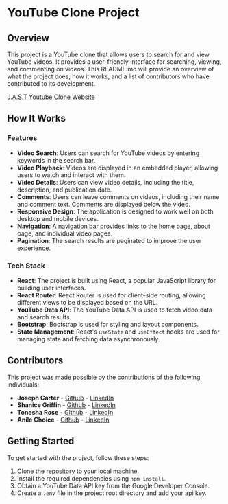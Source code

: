 # YouTube Clone Project

## Overview

This project is a YouTube clone that allows users to search for and view YouTube videos. It provides a user-friendly interface for searching, viewing, and commenting on videos. This README.md will provide an overview of what the project does, how it works, and a list of contributors who have contributed to its development. 

[J.A.S.T Youtube Clone Website](https://cheery-sundae-c2568f.netlify.app/)

## How It Works

### Features

- **Video Search**: Users can search for YouTube videos by entering keywords in the search bar.
- **Video Playback**: Videos are displayed in an embedded player, allowing users to watch and interact with them.
- **Video Details**: Users can view video details, including the title, description, and publication date.
- **Comments**: Users can leave comments on videos, including their name and comment text. Comments are displayed below the video.
- **Responsive Design**: The application is designed to work well on both desktop and mobile devices.
- **Navigation**: A navigation bar provides links to the home page, about page, and individual video pages.
- **Pagination**: The search results are paginated to improve the user experience.

### Tech Stack

- **React**: The project is built using React, a popular JavaScript library for building user interfaces.
- **React Router**: React Router is used for client-side routing, allowing different views to be displayed based on the URL.
- **YouTube Data API**: The YouTube Data API is used to fetch video data and search results.
- **Bootstrap**: Bootstrap is used for styling and layout components.
- **State Management**: React's `useState` and `useEffect` hooks are used for managing state and fetching data asynchronously.

## Contributors

This project was made possible by the contributions of the following individuals:

- **Joseph Carter** - [Github](https://github.com/Joseph-Carter) - [LinkedIn](https://www.linkedin.com/in/josephaecarter/)
- **Shanice Griffin** - [Github](https://github.com/shanicegrif) - [LinkedIn](https://www.linkedin.com/in/shanicegriffin/)
- **Tonesha Rose** - [Github](https://github.com/tonesharose31) - [LinkedIn](https://www.linkedin.com/in/tonesha-rose-53321a273/)
- **Anile Choice** - [Github](https://github.com/anilechoice) - [LinkedIn](https://www.linkedin.com/in/anile-choice/)

## Getting Started

To get started with the project, follow these steps:

1. Clone the repository to your local machine.
2. Install the required dependencies using `npm install`.
3. Obtain a YouTube Data API key from the Google Developer Console.
4. Create a `.env` file in the project root directory and add your api key.